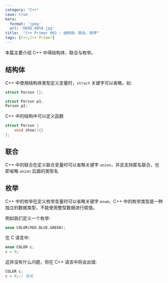 ```yaml
---
category: "C++"
cave: true
hero:
  format: 'jpeg'
  url: 'HERO_0050.jpg'
title:  "C++ Primer 003 : 结构体、联合、枚举"
tags: [C++,C++ Primer]
---
```

本篇主要介绍 C++ 中得结构体、联合与枚举。

## 结构体

C++ 中使用结构体类型定义变量时，`struct` 关键字可以省略，如:

```cpp
struct Person {};

struct Person p1;
Person p2;
```

C++ 中的结构中可以定义函数

```cpp
struct Person {
	void show(){}
};
```


## 联合

C++ 中的联合在定义联合变量时可以省略关键字 `union`，并且支持匿名联合，也即省略 `union` 后面的类型名

## 枚举

C++ 中的枚举在定义枚举变量时可以省略关键字 `enum`，C++ 中的枚举类型是一种独立的数据类型，不能使用整型数据进行赋值。

例如我们定义一个枚举:

```cpp
enum COLOR{RED,BLUE,GREEN};
```


在 C 语言中:
```cpp
enum COLOR c;
c = 0;
```

这并没有什么问题，但在 C++ 语言中将会出错:
```cpp
COLOR c;
c = 0;// 错误
```




